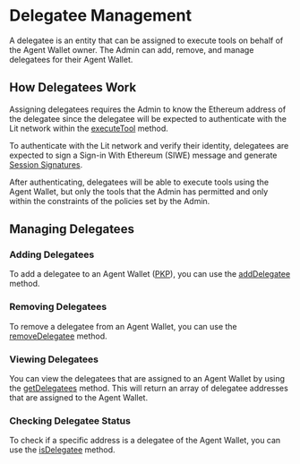 # Delegatee Management

A delegatee is an entity that can be assigned to execute tools on behalf of the Agent Wallet owner. The Admin can add, remove, and manage delegatees for their Agent Wallet.

## How Delegatees Work

Assigning delegatees requires the Admin to know the Ethereum address of the delegatee since the delegatee will be expected to authenticate with the Lit network within the [executeTool](https://agent-wallet.vercel.app/classes/agent_wallet_src.Delegatee.html#executeTool) method. 

To authenticate with the Lit network and verify their identity, delegatees are expected to sign a Sign-in With Ethereum (SIWE) message and generate [Session Signatures](../../../sdk/authentication/session-sigs/intro.md).

After authenticating, delegatees will be able to execute tools using the Agent Wallet, but only the tools that the Admin has permitted and only within the constraints of the policies set by the Admin.

## Managing Delegatees

### Adding Delegatees

To add a delegatee to an Agent Wallet ([PKP](../../../user-wallets/pkps/overview.md)), you can use the [addDelegatee](https://agent-wallet.vercel.app/classes/agent_wallet_src.Admin.html#addDelegatee) method.

### Removing Delegatees

To remove a delegatee from an Agent Wallet, you can use the [removeDelegatee](https://agent-wallet.vercel.app/classes/agent_wallet_src.Admin.html#removeDelegatee) method.

### Viewing Delegatees

You can view the delegatees that are assigned to an Agent Wallet by using the [getDelegatees](https://agent-wallet.vercel.app/classes/agent_wallet_src.Admin.html#getDelegatees) method. This will return an array of delegatee addresses that are assigned to the Agent Wallet.

### Checking Delegatee Status

To check if a specific address is a delegatee of the Agent Wallet, you can use the [isDelegatee](https://agent-wallet.vercel.app/classes/agent_wallet_src.Admin.html#isDelegatee) method. 